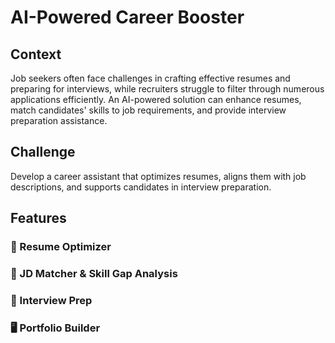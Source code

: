 # AI-Powered Career Booster

## Context
Job seekers often face challenges in crafting effective resumes and preparing for interviews, while recruiters struggle to filter through numerous applications efficiently. An AI-powered solution can enhance resumes, match candidates' skills to job requirements, and provide interview preparation assistance.

## Challenge
Develop a career assistant that optimizes resumes, aligns them with job descriptions, and supports candidates in interview preparation.

## Features

### 🚀 Resume Optimizer


### 🎯 JD Matcher & Skill Gap Analysis


### 🎤 Interview Prep


### 🖥️ Portfolio Builder




